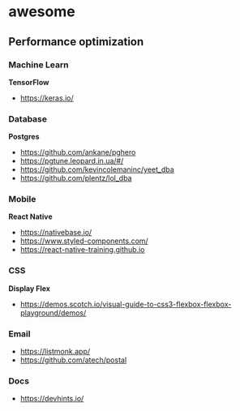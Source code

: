 # awesome

## Performance optimization

### Machine Learn

**TensorFlow**
 - https://keras.io/
 

### Database

**Postgres**
 - https://github.com/ankane/pghero
 - https://pgtune.leopard.in.ua/#/
 - https://github.com/kevincolemaninc/yeet_dba
 - https://github.com/plentz/lol_dba
 
### Mobile

**React Native**
 - https://nativebase.io/
 - https://www.styled-components.com/
 - https://react-native-training.github.io

### CSS

**Display Flex**
 - https://demos.scotch.io/visual-guide-to-css3-flexbox-flexbox-playground/demos/

### Email
 - https://listmonk.app/
 - https://github.com/atech/postal

### Docs

- https://devhints.io/
